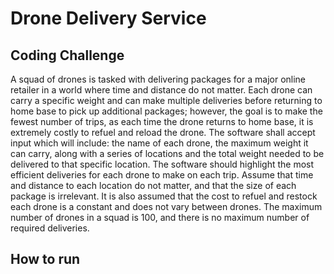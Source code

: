 # Drone Delivery Service

## Coding Challenge

A squad of drones is tasked with delivering packages for a major online retailer in a
world where time and distance do not matter.
Each drone can carry a specific weight and can make multiple deliveries before
returning to home base to pick up additional packages; however, the goal is to make
the fewest number of trips, as each time the drone returns to home base, it is
extremely costly to refuel and reload the drone.
The software shall accept input which will include: the name of each drone, the
maximum weight it can carry, along with a series of locations and the total weight
needed to be delivered to that specific location. The software should highlight the most
efficient deliveries for each drone to make on each trip.
Assume that time and distance to each location do not matter, and that the size of
each package is irrelevant. It is also assumed that the cost to refuel and restock each
drone is a constant and does not vary between drones.
The maximum number of drones in a squad is 100, and there is no maximum number
of required deliveries.

## How to run

